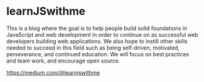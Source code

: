 # learnJSwithme

This is a blog where the goal is to help people build solid foundations in JavaScript and web development in order to continue on as successful web developers building web applications. We also hope to instill other skills needed to succeed in this field such as being self-driven, motivated, perseverance, and continued education. We will focus on best practices and team work, and encourage open source. 

https://medium.com/@learnjswithme
